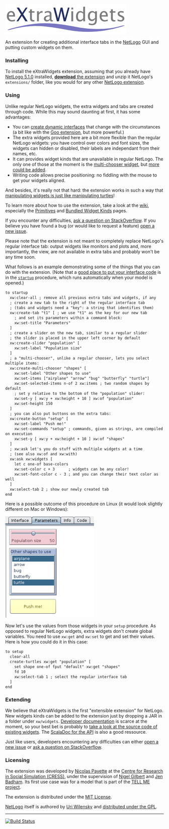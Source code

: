 ![eXtraWidgets](doc/eXtraWidgets.png)

An extension for creating additional interface tabs in the [NetLogo](https://github.com/NetLogo/NetLogo) GUI and putting custom widgets on them.

### Installing

To install the eXtraWidgets extension, assuming that you already have [NetLogo 5.1.0](https://ccl.northwestern.edu/netlogo/download.shtml) installed, [**download** the extension](https://github.com/nicolaspayette/eXtraWidgets/releases/latest) and unzip it NetLogo's `extensions/` folder, like you would for any other [NetLogo extension](http://ccl.northwestern.edu/netlogo/docs/extensions.html).

### Using

Unlike regular NetLogo widgets, the extra widgets and tabs are created through code. While this may sound daunting at first, it has some advantages:

- You can [create dynamic interfaces](https://github.com/nicolaspayette/eXtraWidgets/wiki/Creating-dynamic-interfaces) that change with the circumstances (a bit like with the [Goo extension](https://github.com/NetLogo/Goo-Extension/), but more powerful.)
- The extra widgets provided here are a bit more flexible than the regular NetLogo widgets: you have control over colors and font sizes, the widgets can hidden or disabled, their labels are independant from their names, etc.
- It can provides widget kinds that are unavailable in regular NetLogo. The only one of those at the moment is the [multi-chooser widget](https://github.com/nicolaspayette/eXtraWidgets/wiki/Bundled-Widget-Kinds#multichooser), but [more could be added](https://github.com/nicolaspayette/eXtraWidgets/wiki/Developing-Extra-Widget-Kinds).
- Writing code allows precise positioning: no fiddling with the mouse to get your widgets aligned.

And besides, it's really not that hard: the extension works in such a way that [manipulating widgets is just like manipulating turtles](https://github.com/nicolaspayette/eXtraWidgets/wiki/Widget-contexts)!

To learn more about how to use the extension, take a look at the [wiki](https://github.com/nicolaspayette/eXtraWidgets/wiki), especially the [Primitives](https://github.com/nicolaspayette/eXtraWidgets/wiki/Primitives) and [Bundled Widget Kinds](https://github.com/nicolaspayette/eXtraWidgets/wiki/Bundled-Widget-Kinds) pages.

If you encounter any difficulties, [ask a question on StackOverflow](http://stackoverflow.com/questions/tagged/netlogo). If you believe you have found a bug (or would like to request a feature) [open a new issue](https://github.com/nicolaspayette/eXtraWidgets/issues/new).

Please note that the extension is not meant to completely replace NetLogo's regular interface tab: output widgets like monitors and plots and, more importantly, the view, are not available in extra tabs and probably won't be any time soon.

What follows is an example demonstrating some of the things that you can do with the extension. (Note that a [good place to put your interface code](https://github.com/nicolaspayette/eXtraWidgets/wiki/Creating-your-interface-at-startup) is in the  [`startup`](http://ccl.northwestern.edu/netlogo/docs/dictionary.html#startup) procedure, which runs automatically when your model is opened.)

```
to startup
  xw:clear-all ; remove all previous extra tabs and widgets, if any
  ; create a new tab to the right of the regular interface tab
  ; (tabs and widgets need a "key": a string that identifies them)
  xw:create-tab "t1" [ ; we use "t1" as the key for our new tab
    ; and set its parameters within a command block:
    xw:set-title "Parameters"
  ]
  ; create a slider on the new tab, similar to a regular slider
  ; the slider is placed in the upper left corner by default
  xw:create-slider "population" [
    xw:set-label "Population size"
  ]
  ; a "multi-chooser", unlike a regular chooser, lets you select multiple items:
  xw:create-multi-chooser "shapes" [
    xw:set-label "Other shapes to use"
    xw:set-items ["airplane" "arrow" "bug" "butterfly" "turtle"]
    xw:set-selected-items n-of 2 xw:items ; two random shapes by default
    ; set y relative to the bottom of the "population" slider:
    xw:set-y [ xw:y + xw:height + 10 ] xw:of "population"
    xw:set-height 150
  ]
  ; you can also put buttons on the extra tabs:
  xw:create-button "setup" [
    xw:set-label "Push me!"
    xw:set-commands "setup" ; commands, given as strings, are compiled on execution
    xw:set-y [ xw:y + xw:height + 10 ] xw:of "shapes"
  ]
  ; xw:ask let's you do stuff with multiple widgets at a time
  ; (see also xw:of and xw:with)
  xw:ask xw:widgets [
    let c one-of base-colors
    xw:set-color c + 3      ; widgets can be any color!
    xw:set-font-color c - 3 ; and you can change their text color as well
  ]
  xw:select-tab 2 ; show our newly created tab
end
```

Here is a possible outcome of this procedure on Linux (it would look slightly different on Mac or Windows):

![a screenshot of the result](doc/demo.png)

Now let's use the values from those widgets in your `setup` procedure. As opposed to regular NetLogo widgets, extra widgets don't create global variables. You need to use `xw:get` and `xw:set` to get and set their values. Here is how you could do it in this case:

```
to setup
  clear-all
  create-turtles xw:get "population" [
    set shape one-of fput "default" xw:get "shapes"
    fd 10
    xw:select-tab 1 ; select the regular interface tab
  ]
end
```

### Extending

We believe that eXtraWidgets is the first "extensible extension" for NetLogo. New widgets kinds can be added to the extension just by dropping a JAR in a folder under `xw/widgets`. [Developer documentation](https://github.com/nicolaspayette/eXtraWidgets/wiki/Developing-Extra-Widget-Kinds) is scarce at the moment, so your best bet is probably to [take a look at the source code of existing widgets](https://github.com/nicolaspayette/eXtraWidgets/tree/master/xw/widgets). The [ScalaDoc for the API](https://nicolaspayette.github.io/eXtraWidgets/) is also a good ressource.

Just like users, developers encountering any difficulties can either [open a new issue](https://github.com/nicolaspayette/eXtraWidgets/issues/new) or [ask a question on StackOverflow](http://stackoverflow.com/questions/tagged/netlogo).

### Licensing

The extension was developed by [Nicolas Payette](https://github.com/nicolaspayette) at the [Centre for Research in Social Simulation (CRESS)](http://cress.soc.surrey.ac.uk/), under the supervision of [Nigel Gilbert](http://cress.soc.surrey.ac.uk/web/people/director-cress) and [Jen Badham](http://cress.soc.surrey.ac.uk/web/people/researchers/76-jen-Badham). Its first use case was for a model that is part of the [TELL ME project](http://www.tellmeproject.eu/).

The extension is distributed under the [MIT License](LICENSE.txt).

[NetLogo](http://ccl.northwestern.edu) itself is authored by [Uri Wilensky](http://ccl.northwestern.edu/uri/) and [distributed under the GPL](http://ccl.northwestern.edu/netlogo/docs/copyright.html).

---
[![Build Status](https://travis-ci.org/CRESS-Surrey/eXtraWidgets.svg)](https://travis-ci.org/CRESS-Surrey/eXtraWidgets)

